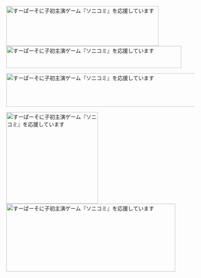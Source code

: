 <a href="http://www.supertamade.co.jp/wp-content/uploads/2025/05/0530_B3_o_re20M.pdf" title="業無スゥゥゥパー" target="_blank" rel="noopener"><img src="https://www.kobebussan.co.jp/business/img/gs_logo.png?1223" alt="すーぱーそに子初主演ゲーム『ソニコミ』を応援しています" width="407" height="107" border="0" /></a>
<a href="https://www.amazon.co.jp/dp/B000069S3B" title="2dfan" target="_blank" rel="noopener"><img src="https://user-images.githubusercontent.com/66170519/179372686-146092f8-d551-4fa0-b0c0-76794469677b.png" alt="すーぱーそに子初主演ゲーム『ソニコミ』を応援しています" width="468" height="59" border="0" /></a>

<a href="https://steadiness-law.jp/" title="2dfan" target="_blank" rel="noopener"><img src="https://user-images.githubusercontent.com/66170519/179372737-d501f9c7-6acd-444b-8f1b-e7a7b1a08d3d.jpg" alt="すーぱーそに子初主演ゲーム『ソニコミ』を応援しています" width="960" height="90" border="0" /></a>

<a href="https://iwakura-kanko.com/goods.php" title="いわくらだいすきい～わくん" target="_blank" rel="noopener"><img src="https://iwakura-kanko.com/images_banner/goods_side.png" alt="すーぱーそに子初主演ゲーム『ソニコミ』を応援しています" width="245" height="245" border="0" /></a>
<a href="http://osananajimi.net/pda_games.html" title="いわくらだいすきい～わくん" target="_blank" rel="noopener"><img src="https://user-images.githubusercontent.com/66170519/179372983-e806a5ba-b1a9-49b3-9024-09bb9a3c1a6e.jpg" alt="すーぱーそに子初主演ゲーム『ソニコミ』を応援しています" width="452" height="182" border="0" /></a>

